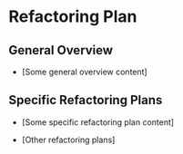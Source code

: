 # Refactoring Plan

## General Overview
- [Some general overview content]

## Specific Refactoring Plans
- [Some specific refactoring plan content]

- [Other refactoring plans]